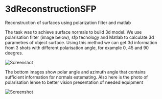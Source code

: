 # 3dReconstructionSFP
Reconstruction of surfaces using polarization filter and matlab

The task was to achieve surface normals to build 3d model. We use polarisation filter (image below), sfp tecnology and Matlab to calculate 3d parametres of object surface. Using this method we can get 3d information from 3 shots with different polarisation angle, for example 0, 45 and 90 deegres.


![Screenshot](Algorithm.png)

The bottom images show polar angle and azimuth angle that contains sufficient information for normals estemating.
Also here is the photo of polarisation lense to better vision presentation of needed equipment

![Screenshot](IMG_3760.JPG)


